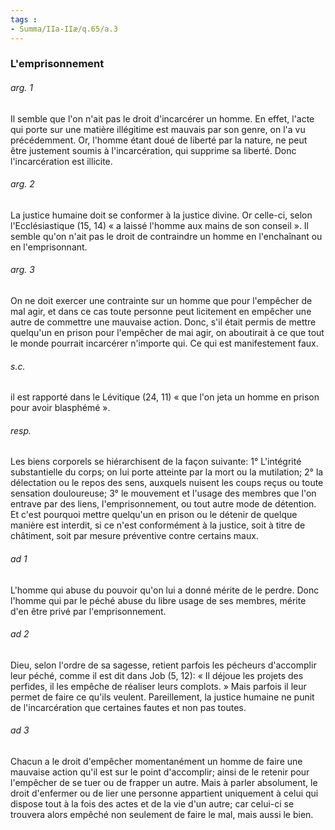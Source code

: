 ```yaml
---
tags : 
- Summa/IIa-IIæ/q.65/a.3
---
```


### L'emprisonnement

###### arg. 1
Il semble que l'on n'ait pas le droit d'incarcérer un homme. En effet, l'acte qui porte sur une matière illégitime est mauvais par son genre, on l'a vu précédemment. Or, l'homme étant doué de liberté par la nature, ne peut être justement soumis à l'incarcération, qui supprime sa liberté. Donc l'incarcération est illicite. 

###### arg. 2
La justice humaine doit se conformer à la justice divine. Or celle-ci, selon l'Ecclésiastique (15, 14) « a laissé l'homme aux mains de son conseil ». Il semble qu'on n'ait pas le droit de contraindre un homme en l'enchaînant ou en l'emprisonnant. 

###### arg. 3
On ne doit exercer une contrainte sur un homme que pour l'empêcher de mal agir, et dans ce cas toute personne peut licitement en empêcher une autre de commettre une mauvaise action. Donc, s'il était permis de mettre quelqu'un en prison pour l'empêcher de mai agir, on aboutirait à ce que tout le monde pourrait incarcérer n'importe qui. Ce qui est manifestement faux. 

###### s.c.
il est rapporté dans le Lévitique (24, 11) « que l'on jeta un homme en prison pour avoir blasphémé ». 

###### resp.
Les biens corporels se hiérarchisent de la façon suivante: 1° L'intégrité substantielle du corps; on lui porte atteinte par la mort ou la mutilation; 2° la délectation ou le repos des sens, auxquels nuisent les coups reçus ou toute sensation douloureuse; 3° le mouvement et l'usage des membres que l'on entrave par des liens, l'emprisonnement, ou tout autre mode de détention. Et c'est pourquoi mettre quelqu'un en prison ou le détenir de quelque manière est interdit, si ce n'est conformément à la justice, soit à titre de châtiment, soit par mesure préventive contre certains maux. 

###### ad 1
L'homme qui abuse du pouvoir qu'on lui a donné mérite de le perdre. Donc l'homme qui par le péché abuse du libre usage de ses membres, mérite d'en être privé par l'emprisonnement. 

###### ad 2
Dieu, selon l'ordre de sa sagesse, retient parfois les pécheurs d'accomplir leur péché, comme il est dit dans Job (5, 12): « Il déjoue les projets des perfides, il les empêche de réaliser leurs complots. » Mais parfois il leur permet de faire ce qu'ils veulent. Pareillement, la justice humaine ne punit de l'incarcération que certaines fautes et non pas toutes. 

###### ad 3
Chacun a le droit d'empêcher momentanément un homme de faire une mauvaise action qu'il est sur le point d'accomplir; ainsi de le retenir pour l'empêcher de se tuer ou de frapper un autre. Mais à parler absolument, le droit d'enfermer ou de lier une personne appartient uniquement à celui qui dispose tout à la fois des actes et de la vie d'un autre; car celui-ci se trouvera alors empêché non seulement de faire le mal, mais aussi le bien. 

